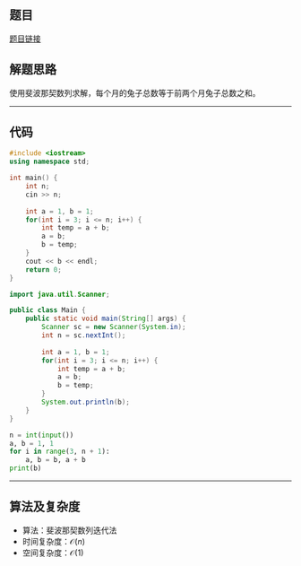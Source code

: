 ## 题目
[题目链接](https://www.nowcoder.com/practice/1221ec77125d4370833fd3ad5ba72395?tpId=37&tqId=36861&sourceUrl=/exam/oj&channenl=wgithub&fromPut=wgithub)

## 解题思路
使用斐波那契数列求解，每个月的兔子总数等于前两个月兔子总数之和。

---

## 代码

```c++ []
#include <iostream>
using namespace std;

int main() {
    int n;
    cin >> n;
    
    int a = 1, b = 1;
    for(int i = 3; i <= n; i++) {
        int temp = a + b;
        a = b;
        b = temp;
    }
    cout << b << endl;
    return 0;
}
```
```java []
import java.util.Scanner;

public class Main {
    public static void main(String[] args) {
        Scanner sc = new Scanner(System.in);
        int n = sc.nextInt();
        
        int a = 1, b = 1;
        for(int i = 3; i <= n; i++) {
            int temp = a + b;
            a = b;
            b = temp;
        }
        System.out.println(b);
    }
}
```
```python []
n = int(input())
a, b = 1, 1
for i in range(3, n + 1):
    a, b = b, a + b
print(b)
```

---

## 算法及复杂度
- 算法：斐波那契数列迭代法
- 时间复杂度：$\mathcal{O}(n)$  
- 空间复杂度：$\mathcal{O}(1)$
